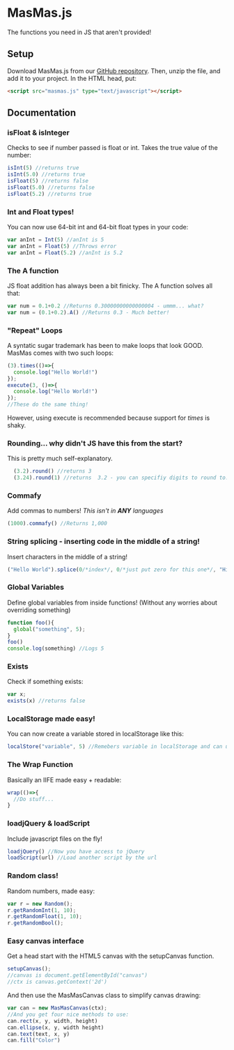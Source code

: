 # MasMas.js  
The functions you need in JS that aren't provided!  

## Setup  

Download MasMas.js from our [GitHub repository][GitHub Main].  Then, unzip the file, and add it to your project.
In the HTML head, put:
```html
<script src="masmas.js" type="text/javascript"></script>
```

## Documentation  

### isFloat & isInteger
Checks to see if number passed is float or int. Takes the true value of the number:
```js
isInt(5) //returns true
isInt(5.0) //returns true
isFloat(5) //returns false
isFloat(5.0) //returns false
isFloat(5.2) //returns true
```

### Int and Float types!
You can now use 64-bit int and 64-bit float types in your code:
```js
var anInt = Int(5) //anInt is 5
var anInt = Float(5) //Throws error
var anInt = Float(5.2) //anInt is 5.2
```
### The A function
JS float addition has always been a bit finicky.
The A function solves all that:
```js
var num = 0.1+0.2 //Returns 0.30000000000000004 - ummm... what?
var num = (0.1+0.2).A() //Returns 0.3 - Much better!
```
### "Repeat" Loops
A syntatic sugar trademark has been to make loops that look GOOD. MasMas comes with two such loops:
```js
(3).times(()=>{
  console.log("Hello World!")
});
execute(3, ()=>{
  console.log("Hello World!")
});
//These do the same thing! 
```
However, using execute is recommended because support for *times* is shaky.
### Rounding... why didn't JS have this from the start?
This is pretty much self-explanatory.
```js
  (3.2).round() //returns 3
  (3.24).round(1) //returns  3.2 - you can specifiy digits to round to.
```
### Commafy
Add commas to numbers! *This isn't in **ANY** languages*
```js
(1000).commafy() //Returns 1,000
```
### String splicing - inserting code in the middle of a string!
Insert characters in the middle of a string!
```js
("Hello World").splice(0/*index*/, 0/*just put zero for this one*/, "Hi") //returns "HiHello World"
```
### Global Variables
Define global variables from inside functions! (Without any worries about overriding something)
```js
function foo(){
  global("something", 5);
}
foo()
console.log(something) //Logs 5
```
### Exists
Check if something exists:
```js
var x;
exists(x) //returns false
```

### LocalStorage made easy!
You can now create a variable stored in localStorage like this:
```js
localStore("variable", 5) //Remebers variable in localStorage and can update
```
### The Wrap Function
Basically an IIFE made easy + readable:
```js
wrap(()=>{
  //Do stuff...
}
```
### loadjQuery & loadScript
Include javascript files on the fly!
```js
loadjQuery() //Now you have access to jQuery
loadScript(url) //Load another script by the url
```
### Random class!
Random numbers, made easy:
```js
var r = new Random();
r.getRandomInt(1, 10);
r.getRandomFloat(1, 10);
r.getRandomBool();
```
### Easy canvas interface
Get a head start with the HTML5 canvas with the setupCanvas function.
```js
setupCanvas();
//canvas is document.getElementById("canvas")
//ctx is canvas.getContext('2d')
```
And then use the MasMasCanvas class to simplify canvas drawing:
```js
var can = new MasMasCanvas(ctx);
//And you get four nice methods to use:
can.rect(x, y, width, height)
can.ellipse(x, y, width height)
can.text(text, x, y)
can.fill("Color")
```
[GitHub Main]: https://github.com/MasMas-js/MasMas.js
